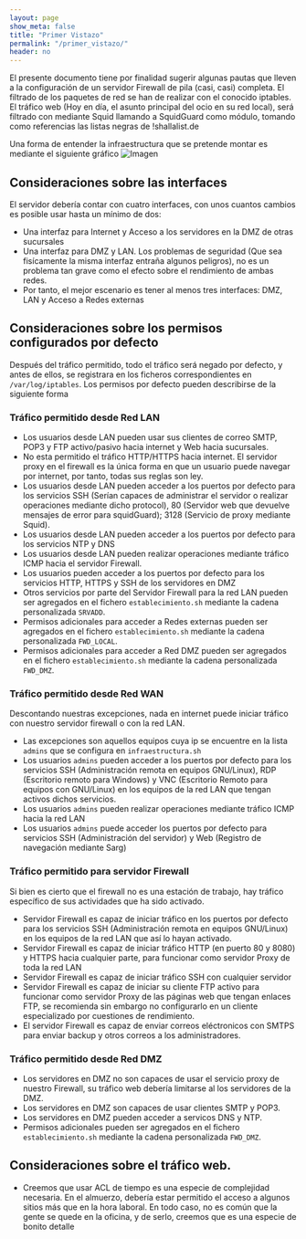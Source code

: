 ```yaml
---
layout: page
show_meta: false
title: "Primer Vistazo"
permalink: "/primer_vistazo/"
header: no
---
```

El presente documento tiene por finalidad sugerir algunas pautas que lleven a la configuración de un servidor Firewall de pila (casi, casi) completa. El filtrado de los paquetes de red se han de realizar con el conocido iptables. El tráfico web (Hoy en día, el asunto principal del ocio en su red local), será filtrado con mediante Squid llamando a SquidGuard como módulo, tomando como referencias las listas negras de !shallalist.de

Una forma de entender la infraestructura que se pretende montar es mediante el siguiente gráfico
![Imagen]({{site.url}}/assets/proyecto/Diagrama_de_Red.png)

## Consideraciones sobre las interfaces

El servidor debería contar con cuatro interfaces, con unos cuantos cambios es posible usar hasta un mínimo de dos:  

* Una interfaz para Internet y Acceso a los servidores en la DMZ de otras sucursales  
* Una interfaz para DMZ y LAN. Los problemas de seguridad (Que sea fisícamente la misma interfaz entraña algunos peligros), no es un problema tan grave como el efecto sobre el rendimiento de ambas redes.  
* Por tanto, el mejor escenario es tener al menos tres interfaces: DMZ, LAN y Acceso a Redes externas

## Consideraciones sobre los permisos configurados por defecto

Después del tráfico permitido, todo el tráfico será negado por defecto, y antes de ellos, se registrara en los ficheros correspondientes en `/var/log/iptables`.
Los permisos por defecto pueden describirse de la siguiente forma

### Tráfico permitido desde Red LAN  

* Los usuarios desde LAN pueden usar sus clientes de correo SMTP, POP3 y FTP activo/pasivo hacia internet y Web hacia sucursales.
* No esta permitido el tráfico HTTP/HTTPS hacia internet. El servidor proxy en el firewall es la única forma en que un usuario puede navegar por internet, por tanto, todas sus reglas son ley.
* Los usuarios desde LAN pueden acceder a los puertos por defecto para los servicios SSH (Serían capaces de administrar el servidor o realizar operaciones mediante dicho protocol), 80 (Servidor web que devuelve mensajes de error para squidGuard); 3128 (Servicio de proxy mediante Squid).
* Los usuarios desde LAN pueden acceder a los puertos por defecto para los servicios NTP y DNS
* Los usuarios desde LAN pueden realizar operaciones mediante tráfico ICMP hacia el servidor Firewall.
* Los usuarios pueden acceder a los puertos por defecto para los servicios HTTP, HTTPS y SSH de los servidores en DMZ
* Otros servicios por parte del Servidor Firewall para la red LAN pueden ser agregados en el fichero `establecimiento.sh` mediante la cadena personalizada `SRVADD`.
* Permisos adicionales para acceder a Redes externas pueden ser agregados en el fichero `establecimiento.sh` mediante la cadena personalizada `FWD_LOCAL`. 
* Permisos adicionales para acceder a Red DMZ pueden ser agregados en el fichero `establecimiento.sh` mediante la cadena personalizada `FWD_DMZ`.

### Tráfico permitido desde Red WAN  
Descontando nuestras excepciones, nada en internet puede iniciar tráfico con nuestro servidor firewall o con la red LAN.   

* Las excepciones son aquellos equipos cuya ip se encuentre en la lista `admins` que se configura en `infraestructura.sh`
* Los usuarios `admins` pueden acceder a los puertos por defecto para los servicios SSH (Administración remota en equipos GNU/Linux), RDP (Escritorio remoto para Windows) y VNC (Escritorio Remoto para equipos con GNU/Linux) en los equipos de la red LAN que tengan activos dichos servicios.
* Los usuarios `admins` pueden realizar operaciones mediante tráfico ICMP hacia la red LAN
* Los usuarios `admins` puede acceder los puertos por defecto para servicios SSH (Administración del servidor) y Web (Registro de navegación mediante Sarg)

### Tráfico permitido para servidor Firewall  
Si bien es cierto que el firewall no es una estación de trabajo, hay tráfico específico de sus actividades que ha sido activado.  

* Servidor Firewall es capaz de iniciar tráfico en los puertos por defecto para los servicios SSH (Administración remota en equipos GNU/Linux) en los equipos de la red LAN que así lo hayan activado.
* Servidor Firewall es capaz de iniciar tráfico HTTP (en puerto 80 y 8080) y HTTPS hacia cualquier parte, para funcionar como servidor Proxy de toda la red LAN
* Servidor Firewall es capaz de iniciar tráfico SSH con cualquier servidor
* Servidor Firewall es capaz de iniciar su cliente FTP activo para funcionar como servidor Proxy de las páginas web que tengan enlaces FTP, se recomienda sin embargo no configurarlo en un cliente especializado por cuestiones de rendimiento. 
* El servidor Firewall es capaz de enviar correos eléctronicos con SMTPS para enviar backup y otros correos a los administradores.

### Tráfico permitido desde Red DMZ

* Los servidores en DMZ no son capaces de usar el servicio proxy de nuestro Firewall, su tráfico web debería limitarse al los servidores de la DMZ.
* Los servidores en DMZ son capaces de usar clientes SMTP y POP3. 
* Los servidores en DMZ pueden acceder a servicos DNS y NTP.
* Permisos adicionales pueden ser agregados en el fichero `establecimiento.sh` mediante la cadena personalizada `FWD_DMZ`.

## Consideraciones sobre el tráfico web.

* Creemos que usar ACL de tiempo es una especie de complejidad necesaria. En el almuerzo, debería estar permitido el acceso a algunos sitios más que en la hora laboral. En todo caso, no es común que la gente se quede en la oficina, y de serlo, creemos que es una especie de bonito detalle
